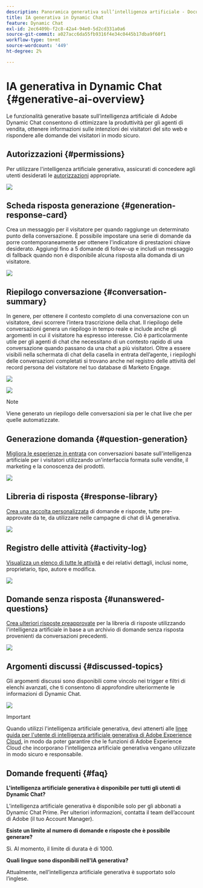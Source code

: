 ```yaml
---
description: Panoramica generativa sull’intelligenza artificiale - Documenti Marketo - Documentazione del prodotto
title: IA generativa in Dynamic Chat
feature: Dynamic Chat
exl-id: 2ec6409b-f2c8-42a4-94e0-5d2cd331a0a6
source-git-commit: a027acc6da55fb9316f4e34c0445b17dba9f60f1
workflow-type: tm+mt
source-wordcount: '449'
ht-degree: 2%

---
```


# IA generativa in Dynamic Chat {#generative-ai-overview}

Le funzionalità generative basate sull’intelligenza artificiale di Adobe Dynamic Chat consentono di ottimizzare la produttività per gli agenti di vendita, ottenere informazioni sulle intenzioni dei visitatori del sito web e rispondere alle domande dei visitatori in modo sicuro.

## Autorizzazioni {#permissions}

Per utilizzare l&#39;intelligenza artificiale generativa, assicurati di concedere agli utenti desiderati le [autorizzazioni](/help/marketo/product-docs/demand-generation/dynamic-chat/setup-and-configuration/permissions.md) appropriate.

![](assets/generative-ai-overview-1.png)

## Scheda risposta generazione {#generation-response-card}

Crea un messaggio per il visitatore per quando raggiunge un determinato punto della conversazione. È possibile impostare una serie di domande da porre contemporaneamente per ottenere l&#39;indicatore di prestazioni chiave desiderato. Aggiungi fino a 5 domande di follow-up e includi un messaggio di fallback quando non è disponibile alcuna risposta alla domanda di un visitatore.

![](assets/generative-ai-overview-2.png)

## Riepilogo conversazione {#conversation-summary}

In genere, per ottenere il contesto completo di una conversazione con un visitatore, devi scorrere l’intera trascrizione della chat. Il riepilogo delle conversazioni genera un riepilogo in tempo reale e include anche gli argomenti in cui il visitatore ha espresso interesse. Ciò è particolarmente utile per gli agenti di chat che necessitano di un contesto rapido di una conversazione quando passano da una chat a più visitatori. Oltre a essere visibili nella schermata di chat della casella in entrata dell’agente, i riepiloghi delle conversazioni completati si trovano anche nel registro delle attività del record persona del visitatore nel tuo database di Marketo Engage.

![](assets/generative-ai-overview-3.png)

![](assets/generative-ai-overview-4.png)

>[!NOTE]
>
>Viene generato un riepilogo delle conversazioni sia per le chat live che per quelle automatizzate.

## Generazione domanda {#question-generation}

[Migliora le esperienze in entrata](/help/marketo/product-docs/demand-generation/dynamic-chat/generative-ai/question-generation.md) con conversazioni basate sull&#39;intelligenza artificiale per i visitatori utilizzando un&#39;interfaccia formata sulle vendite, il marketing e la conoscenza dei prodotti.

![](assets/generative-ai-overview-5.png)

## Libreria di risposta {#response-library}

[Crea una raccolta personalizzata](/help/marketo/product-docs/demand-generation/dynamic-chat/generative-ai/response-library.md) di domande e risposte, tutte pre-approvate da te, da utilizzare nelle campagne di chat di IA generativa.

![](assets/generative-ai-overview-6.png)

## Registro delle attività {#activity-log}

[Visualizza un elenco di tutte le attività](/help/marketo/product-docs/demand-generation/dynamic-chat/generative-ai/activity-log.md) e dei relativi dettagli, inclusi nome, proprietario, tipo, autore e modifica.

![](assets/generative-ai-overview-7.png)

## Domande senza risposta {#unanswered-questions}

[Crea ulteriori risposte preapprovate](/help/marketo/product-docs/demand-generation/dynamic-chat/generative-ai/unanswered-questions.md) per la libreria di risposte utilizzando l&#39;intelligenza artificiale in base a un archivio di domande senza risposta provenienti da conversazioni precedenti.

![](assets/generative-ai-overview-8.png)

## Argomenti discussi {#discussed-topics}

Gli argomenti discussi sono disponibili come vincolo nei trigger e filtri di elenchi avanzati, che ti consentono di approfondire ulteriormente le informazioni di Dynamic Chat.

![](assets/generative-ai-overview-9.png)

>[!IMPORTANT]
>
>Quando utilizzi l&#39;intelligenza artificiale generativa, devi attenerti alle [linee guida per l&#39;utente di intelligenza artificiale generativa di Adobe Experience Cloud](https://www.adobe.com/legal/licenses-terms/adobe-dx-gen-ai-user-guidelines.html), in modo da poter garantire che le funzioni di Adobe Experience Cloud che incorporano l&#39;intelligenza artificiale generativa vengano utilizzate in modo sicuro e responsabile.

## Domande frequenti {#faq}

**L&#39;intelligenza artificiale generativa è disponibile per tutti gli utenti di Dynamic Chat?**

L’intelligenza artificiale generativa è disponibile solo per gli abbonati a Dynamic Chat Prime. Per ulteriori informazioni, contatta il team dell’account di Adobe (il tuo Account Manager).

**Esiste un limite al numero di domande e risposte che è possibile generare?**

Sì.  Al momento, il limite di durata è di 1000.

**Quali lingue sono disponibili nell&#39;IA generativa?**

Attualmente, nell’intelligenza artificiale generativa è supportato solo l’inglese.
